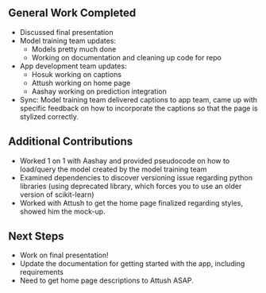 ## General Work Completed
- Discussed final presentation
- Model training team updates:
    - Models pretty much done
    - Working on documentation and cleaning up code for repo
- App development team updates:
    - Hosuk working on captions
    - Attush working on home page
    - Aashay working on prediction integration
- Sync: Model training team delivered captions to app team, came up with specific feedback on how to incorporate the captions so that the page is stylized correctly.

## Additional Contributions
- Worked 1 on 1 with Aashay and provided pseudocode on how to load/query the model created by the model training team
- Examined dependencies to discover versioning issue regarding python libraries (using deprecated library, which forces you to use an older version of scikit-learn)
- Worked with Attush to get the home page finalized regarding styles, showed him the mock-up.



## Next Steps
- Work on final presentation!
- Update the documentation for getting started with the app, including requirements
- Need to get home page descriptions to Attush ASAP.